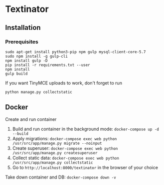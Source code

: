 # Textinator

## Installation
### Prerequisites
```
sudo apt-get install python3-pip npm gulp mysql-client-core-5.7
sudo npm install -g gulp-cli
npm install gulp -D
pip install -r requirements.txt --user
npm install
gulp build
```

If you want TinyMCE uploads to work, don't forget to run
```
python manage.py collectstatic
```

## Docker
Create and run container
1. Build and run container in the background mode: `docker-compose up -d --build`
2. Apply migrations: `docker-compose exec web python /usr/src/app/manage.py migrate --noinput`
3. Create superuser: `docker-compose exec web python /usr/src/app/manage.py createsuperuser`
4. Collect static data: `docker-compose exec web python /usr/src/app/manage.py collectstatic`
4. Go to `http://localhost:8000/textinator` in the browser of your choice

Take down container and DB:
`docker-compose down -v`